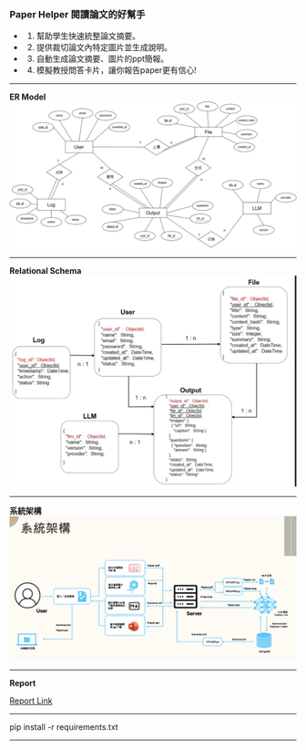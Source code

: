 ### Paper Helper 閱讀論文的好幫手

* 1. 幫助學生快速統整論文摘要。

* 2. 提供裁切論文內特定圖片並生成說明。

* 3. 自動生成論文摘要、圖片的ppt簡報。

* 4. 模擬教授問答卡片，讓你報告paper更有信心!

---

**ER Model**
![image error](https://github.com/yumyuu/2024_nccu_dbms/blob/main/img/ER.drawio.png)

---

**Relational Schema**
![image error](https://github.com/yumyuu/2024_nccu_dbms/blob/main/img/Relation.png)

---

**系統架構**
![image error](https://github.com/yumyuu/2024_nccu_dbms/blob/main/img/system_arc.png)

---

**Report**

[Report Link](https://github.com/yumyuu/2024_nccu_dbms/tree/main/report/Project_Report.pdf)

---

pip install -r requirements.txt

---